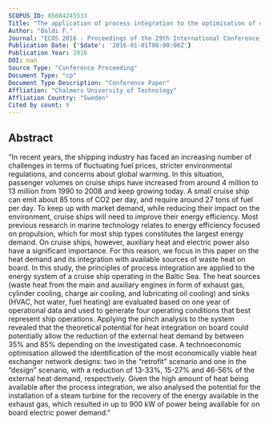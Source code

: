 ```yaml
---
SCOPUS_ID: 85084245533
Title: "The application of process integration to the optimisation of cruise ship energy systems: A case study"
Author: "Baldi F."
Journal: "ECOS 2016 - Proceedings of the 29th International Conference on Efficiency, Cost, Optimisation, Simulation and Environmental Impact of Energy Systems"
Publication Date: {'$date': '2016-01-01T00:00:00Z'}
Publication Year: 2016
DOI: nan
Source Type: "Conference Proceeding"
Document Type: "cp"
Document Type Description: "Conference Paper"
Affliation: "Chalmers University of Technology"
Affliation Country: "Sweden"
Cited by count: 9
---
```


## Abstract
"In recent years, the shipping industry has faced an increasing number of challenges in terms of fluctuating fuel prices, stricter environmental regulations, and concerns about global warming. In this situation, passenger volumes on cruise ships have increased from around 4 million to 13 million from 1990 to 2008 and keep growing today. A small cruise ship can emit about 85 tons of CO2 per day, and require around 27 tons of fuel per day. To keep up with market demand, while reducing their impact on the environment, cruise ships will need to improve their energy efficiency. Most previous research in marine technology relates to energy efficiency focused on propulsion, which for most ship types constitutes the largest energy demand. On cruise ships, however, auxiliary heat and electric power also have a significant importance. For this reason, we focus in this paper on the heat demand and its integration with available sources of waste heat on board. In this study, the principles of process integration are applied to the energy system of a cruise ship operating in the Baltic Sea. The heat sources (waste heat from the main and auxiliary engines in form of exhaust gas, cylinder cooling, charge air cooling, and lubricating oil cooling) and sinks (HVAC, hot water, fuel heating) are evaluated based on one year of operational data and used to generate four operating conditions that best represent ship operations. Applying the pinch analysis to the system revealed that the theoretical potential for heat integration on board could potentially allow the reduction of the external heat demand by between 35% and 85% depending on the investigated case. A technoeconomic optimisation allowed the identification of the most economically viable heat exchanger network designs: two in the “retrofit” scenario and one in the “design” scenario, with a reduction of 13-33%, 15-27% and 46-56% of the external heat demand, respectively. Given the high amount of heat being available after the process integration, we also analysed the potential for the installation of a steam turbine for the recovery of the energy available in the exhaust gas, which resulted in up to 900 kW of power being available for on board electric power demand."
